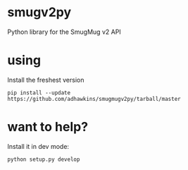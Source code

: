# smugv2py
Python library for the SmugMug v2 API

# using

Install the freshest version

    pip install --update https://github.com/adhawkins/smugmugv2py/tarball/master

# want to help?

Install it in dev mode:

    python setup.py develop

